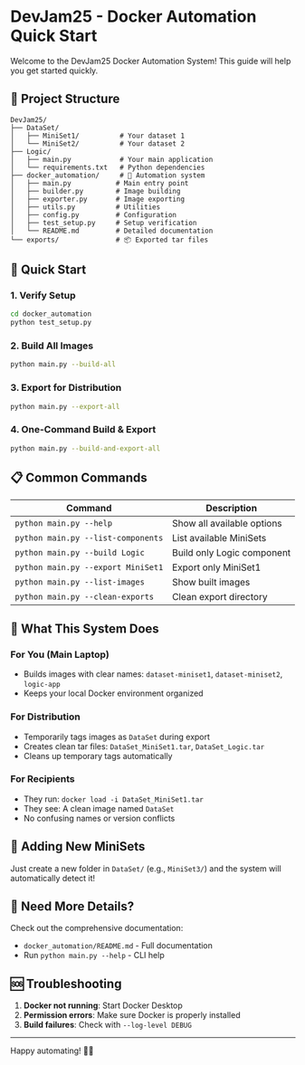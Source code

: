 # DevJam25 - Docker Automation Quick Start

Welcome to the DevJam25 Docker Automation System! This guide will help you get started quickly.

## 📁 Project Structure

```
DevJam25/
├── DataSet/
│   ├── MiniSet1/          # Your dataset 1
│   └── MiniSet2/          # Your dataset 2
├── Logic/
│   ├── main.py            # Your main application
│   └── requirements.txt   # Python dependencies
├── docker_automation/     # 🤖 Automation system
│   ├── main.py           # Main entry point
│   ├── builder.py        # Image building
│   ├── exporter.py       # Image exporting
│   ├── utils.py          # Utilities
│   ├── config.py         # Configuration
│   ├── test_setup.py     # Setup verification
│   └── README.md         # Detailed documentation
└── exports/              # 📦 Exported tar files
```

## 🚀 Quick Start

### 1. Verify Setup
```bash
cd docker_automation
python test_setup.py
```

### 2. Build All Images
```bash
python main.py --build-all
```

### 3. Export for Distribution
```bash
python main.py --export-all
```

### 4. One-Command Build & Export
```bash
python main.py --build-and-export-all
```

## 📋 Common Commands

| Command | Description |
|---------|-------------|
| `python main.py --help` | Show all available options |
| `python main.py --list-components` | List available MiniSets |
| `python main.py --build Logic` | Build only Logic component |
| `python main.py --export MiniSet1` | Export only MiniSet1 |
| `python main.py --list-images` | Show built images |
| `python main.py --clean-exports` | Clean export directory |

## 🎯 What This System Does

### For You (Main Laptop)
- Builds images with clear names: `dataset-miniset1`, `dataset-miniset2`, `logic-app`
- Keeps your local Docker environment organized

### For Distribution
- Temporarily tags images as `DataSet` during export
- Creates clean tar files: `DataSet_MiniSet1.tar`, `DataSet_Logic.tar`
- Cleans up temporary tags automatically

### For Recipients
- They run: `docker load -i DataSet_MiniSet1.tar`
- They see: A clean image named `DataSet`
- No confusing names or version conflicts

## 🔧 Adding New MiniSets

Just create a new folder in `DataSet/` (e.g., `MiniSet3/`) and the system will automatically detect it!

## 📖 Need More Details?

Check out the comprehensive documentation:
- `docker_automation/README.md` - Full documentation
- Run `python main.py --help` - CLI help

## 🆘 Troubleshooting

1. **Docker not running**: Start Docker Desktop
2. **Permission errors**: Make sure Docker is properly installed
3. **Build failures**: Check with `--log-level DEBUG`

---

Happy automating! 🐳✨
